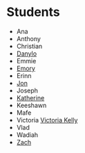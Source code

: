# Students

- Ana
- Anthony
- Christian
- [Danylo](https://danylokorotin.github.io/scripting_for_the_web/)
- Emmie
- [Emory](https://github.com/oceanhymn/EmoryClassAssignments)
- Erinn
- [Jon](https://github.com/jonsterncharles/scriptingfortheweb.git)
- Joseph
- [Katherine](https://github.com/klousell/SFTW)
- Keeshawn
- Mafe
- Victoria [Victoria Kelly](https://github.com/vkellyy/classAssignments)
- Vlad
- Wadiah
- [Zach](https://github.com/ZachGemo/ScriptingForTheWeb.git)
